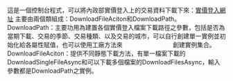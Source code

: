 這是一個控制台程式，可以將內政部實價登入上的交易資料下載下來：[實價登入網址](https://plvr.land.moi.gov.tw/DownloadOpenData "實價登入網址") 
主要由兩個類組成：DownloadFileAciton和DownloadPath。
DownloadPath：主要功用為建置各個實價登入檔案下載路徑之參數，包括是否為當期下載、交易的季節、交易種類、以及交易的城市，可以自行創建單一實例並初始化給各屬性賦值，也可以使用工廠方法來
　　　　　　　　創建實例集合。
DownloadFileAciton：提供不同靜態下載方法，有單一檔案下載的DownloadSingleFileAsync和可以下載多個檔案的DownloadFilesAsync，輸入參數都是DownloadPath之實例。
